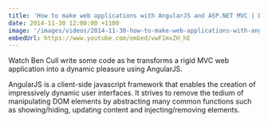 ```yaml
---
title: 'How to make web applications with AngularJS and ASP.NET MVC | Dev SuperPowers Episode #7 | Ben Cull'
date: 2014-11-30 12:00:00 +1100
image: '/images/videos/2014-11-30-how-to-make-web-applications-with-angularjs-and-asp-net-mvc-dev-superpowers-episode-7-ben-cull.jpg'
embedUrl: https://www.youtube.com/embed/vwF1mxZH_hE
---
```


Watch Ben Cull write some code as he transforms a rigid MVC web application into a dynamic pleasure using AngularJS.

AngularJS is a client-side javascript framework that enables the creation of impressively dynamic user interfaces. It strives to remove the tedium of manipulating DOM elements by abstracting many common functions such as showing/hiding, updating content and injecting/removing elements.
